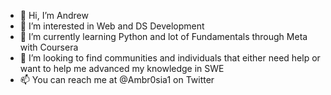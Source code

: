 - 👋 Hi, I’m Andrew
- 👀 I’m interested in Web and DS Development
- 🌱 I’m currently learning Python and lot of Fundamentals through Meta with Coursera
- 💞️ I’m looking to find communities and individuals that either need help or want to help me advanced my knowledge in SWE
- 📫 You can reach me at @Ambr0sia1 on Twitter
